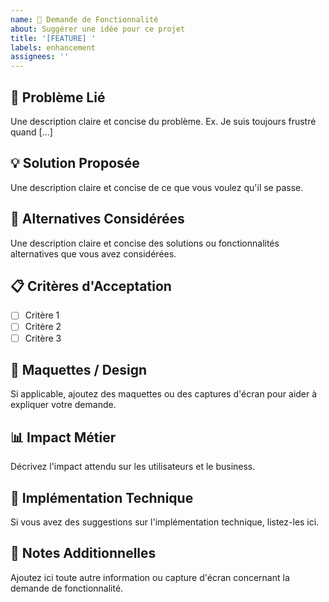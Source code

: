 ```yaml
---
name: 🚀 Demande de Fonctionnalité
about: Suggérer une idée pour ce projet
title: '[FEATURE] '
labels: enhancement
assignees: ''
---
```


## 🎯 Problème Lié
Une description claire et concise du problème. Ex. Je suis toujours frustré quand [...]

## 💡 Solution Proposée
Une description claire et concise de ce que vous voulez qu'il se passe.

## 🔄 Alternatives Considérées
Une description claire et concise des solutions ou fonctionnalités alternatives que vous avez considérées.

## 📋 Critères d'Acceptation
- [ ] Critère 1
- [ ] Critère 2
- [ ] Critère 3

## 🎨 Maquettes / Design
Si applicable, ajoutez des maquettes ou des captures d'écran pour aider à expliquer votre demande.

## 📊 Impact Métier
Décrivez l'impact attendu sur les utilisateurs et le business.

## 🔧 Implémentation Technique
Si vous avez des suggestions sur l'implémentation technique, listez-les ici.

## 📝 Notes Additionnelles
Ajoutez ici toute autre information ou capture d'écran concernant la demande de fonctionnalité. 
